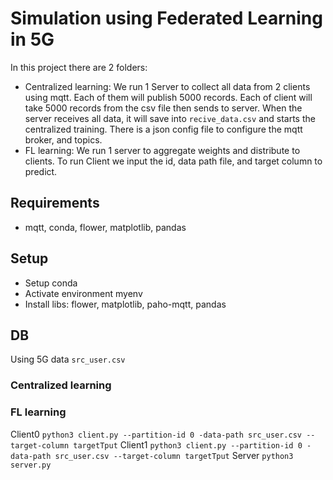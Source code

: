 # Simulation using Federated Learning in 5G


In this project there are 2 folders:
- Centralized learning: We run 1 Server to collect all data from 2 clients using mqtt. Each of them will publish 5000 records. Each of client will take 5000 records from the csv file then sends to server. When the server receives all data, it will save into `recive_data.csv` and starts the centralized training. There is a json config file to configure the mqtt broker, and topics.
- FL learning: We run 1 server to aggregate weights  and distribute to clients. To run Client we input the id, data path file, and target column to predict. 

## Requirements
- mqtt, conda, flower, matplotlib, pandas
## Setup
- Setup conda
- Activate environment myenv
- Install libs: flower, matplotlib, paho-mqtt, pandas
## DB
Using 5G data `src_user.csv`
### Centralized learning
### FL learning
Client0
`python3 client.py --partition-id 0 -data-path src_user.csv --target-column targetTput`
Client1
`python3 client.py --partition-id 0 -data-path src_user.csv --target-column targetTput`
Server
`python3 server.py`
